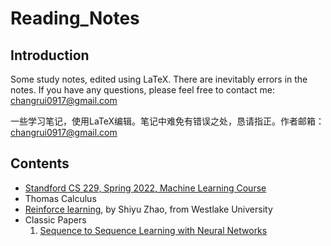 # Reading_Notes
## Introduction
Some study notes, edited using LaTeX. There are inevitably errors in the notes. If you have any questions, please feel free to contact me: changrui0917@gmail.com

一些学习笔记，使用LaTeX编辑。笔记中难免有错误之处，恳请指正。作者邮箱：changrui0917@gmail.com

## Contents
- [Standford CS 229, Spring 2022, Machine Learning Course](https://www.youtube.com/watch?v=Bl4Feh_Mjvo&list=PLoROMvodv4rNyWOpJg_Yh4NSqI4Z4vOYy)
- Thomas Calculus
- [Reinforce learning](https://github.com/MathFoundationRL/Book-Mathematical-Foundation-of-Reinforcement-Learning), by Shiyu Zhao, from Westlake University
- Classic Papers
  1. [Sequence to Sequence Learning with Neural Networks](https://arxiv.org/abs/1409.3215)
